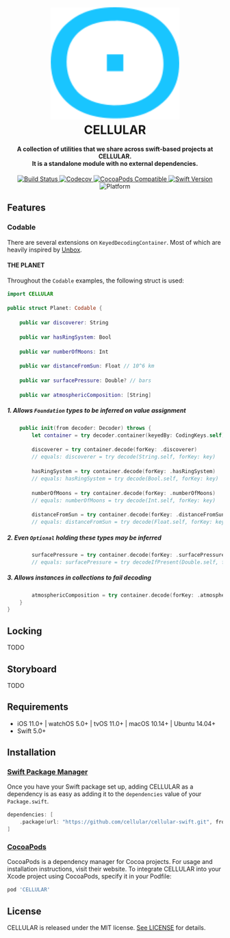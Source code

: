 <!-- markdownlint-disable MD002 MD033 MD041 -->
<h1 align="center">
  <a href="https://cellular.de">
    <img src="./.github/cellular.svg" width="300" max-width="50%">
  </a>
  <br>CELLULAR<br>
</h1>

<h4 align="center">
    A collection of utilities that we share across swift-based projects at CELLULAR.
    <br />It is a standalone module with no external dependencies.
</h4>

<p align="center">
    <a href="https://travis-ci.com/cellular/cellular-swift">
        <img src="https://travis-ci.com/cellular/cellular-swift.svg?branch=master" alt="Build Status" />
    </a>
    <a href="https://codecov.io/gh/cellular/cellular-swift">
        <img src="https://codecov.io/gh/cellular/cellular-swift/branch/master/graph/badge.svg" alt="Codecov" />
    </a>
    <a href="https://cocoapods.org/pods/cellular">
        <img src="https://img.shields.io/cocoapods/v/CELLULAR.svg" alt="CocoaPods Compatible" />
    </a>
    <a href="https://swift.org">
        <img src="https://img.shields.io/badge/swift-5.0+-orange.svg" alt="Swift Version" />
    </a>
    <img src="https://img.shields.io/badge/platform-iOS%20%7C%20watchOS%20%7C%20tvOS%20%7C%20macOS%20%7C%20linux-lightgrey.svg" alt="Platform" />
</h4>
<!-- markdownlint-enable MD033 -->

## Features

### Codable

There are several extensions on `KeyedDecodingContainer`.
Most of which are heavily inspired by [Unbox](https://github.com/JohnSundell/Unbox).

#### THE PLANET

Throughout the `Codable` examples, the following struct is used:

```swift
import CELLULAR

public struct Planet: Codable {

    public var discoverer: String

    public var hasRingSystem: Bool

    public var numberOfMoons: Int

    public var distanceFromSun: Float // 10^6 km

    public var surfacePressure: Double? // bars

    public var atmosphericComposition: [String]
```

##### 1. Allows `Foundation` types to be inferred on value assignment

```swift
    public init(from decoder: Decoder) throws {
        let container = try decoder.container(keyedBy: CodingKeys.self)

        discoverer = try container.decode(forKey: .discoverer)
        // equals: discoverer = try decode(String.self, forKey: key)

        hasRingSystem = try container.decode(forKey: .hasRingSystem)
        // equals: hasRingSystem = try decode(Bool.self, forKey: key)

        numberOfMoons = try container.decode(forKey: .numberOfMoons)
        // equals: numberOfMoons = try decode(Int.self, forKey: key)
        
        distanceFromSun = try container.decode(forKey: .distanceFromSun)
        // equals: distanceFromSun = try decode(Float.self, forKey: key)
```

##### 2. Even `Optional` holding these types may be inferred

```swift
        surfacePressure = try container.decode(forKey: .surfacePressure)
        // equals: surfacePressure = try decodeIfPresent(Double.self, forKey: key)
```

##### 3. Allows instances in collections to fail decoding

```swift
        atmosphericComposition = try container.decode(forKey: .atmosphericComposition, allowInvalidElements: true) ?? []
    }
}
```

## Locking

TODO

## Storyboard

TODO

## Requirements

- iOS 11.0+ | watchOS 5.0+ | tvOS 11.0+ | macOS 10.14+ | Ubuntu 14.04+
- Swift 5.0+

## Installation

### [Swift Package Manager](https://swift.org/package-manager/)

Once you have your Swift package set up, adding CELLULAR as a dependency is as easy as adding it to the `dependencies` value of your `Package.swift`.

```swift
dependencies: [
    .package(url: "https://github.com/cellular/cellular-swift.git", from: "6.0")
]
```

### [CocoaPods](https://cocoapods.org)

CocoaPods is a dependency manager for Cocoa projects. For usage and installation instructions, visit their website. To integrate CELLULAR into your Xcode project using CocoaPods, specify it in your Podfile:

```ruby
pod 'CELLULAR'
```

## License

CELLULAR is released under the MIT license. [See LICENSE](https://github.com/cellular/cellular-swift/blob/master/LICENSE) for details.
